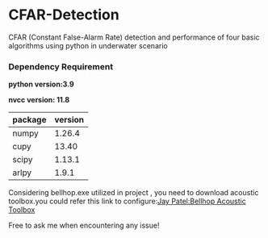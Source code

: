  # CFAR-Detection
CFAR (Constant False-Alarm Rate) detection and performance of four basic algorithms using python in underwater scenario

### Dependency Requirement

**python version:3.9**

**nvcc version: 11.8**

| **package** | **version** |
|-------------|---------|
|   numpy     |  1.26.4 |
|     cupy    |  13.40  |
|    scipy    | 1.13.1  |
|  arlpy      |  1.9.1  |


Considering bellhop.exe utilized in project , you need to download acoustic toolbox.you could refer this link to configure:[Jay Patel:Bellhop Acoustic Toolbox](https://patel999jay.github.io/post/bellhop-acoustic-toolbox/)

Free to ask me when encountering any issue!